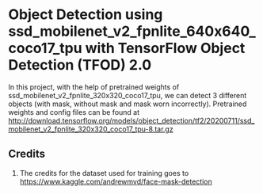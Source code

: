 # Object Detection using ssd_mobilenet_v2_fpnlite_640x640_coco17_tpu with TensorFlow Object Detection (TFOD) 2.0

In this project, with the help of pretrained weights of ssd_mobilenet_v2_fpnlite_320x320_coco17_tpu, we can detect 3 different objects (with mask, without mask and mask worn incorrectly). Pretrained weights and config files can be found at http://download.tensorflow.org/models/object_detection/tf2/20200711/ssd_mobilenet_v2_fpnlite_320x320_coco17_tpu-8.tar.gz


## Credits
1.  The credits for the dataset used for training goes to https://www.kaggle.com/andrewmvd/face-mask-detection

